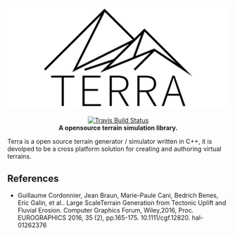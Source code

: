 <p align="center">
  <img src="info/terra-banner.png">
</p>
<p align="center">
  <a href="https://travis-ci.org/open-terra/terra">
      <img src="https://img.shields.io/travis/open-terra/terra/master.svg?style=flat-square" alt="Travis Build Status">
  </a>
  <br>
  <strong>A opensource terrain simulation library.</strong>
</p>

Terra is a open source terrain generator / simulator written in C++, it is devolped to be a cross platform solution for creating and authoring virtual terrains.

## References
- Guillaume Cordonnier, Jean Braun, Marie-Paule Cani, Bedrich Benes, Eric Galin, et al.. Large ScaleTerrain Generation from Tectonic Uplift and Fluvial Erosion. Computer Graphics Forum, Wiley,2016, Proc. EUROGRAPHICS 2016, 35 (2), pp.165-175. 10.1111/cgf.12820. hal-01262376